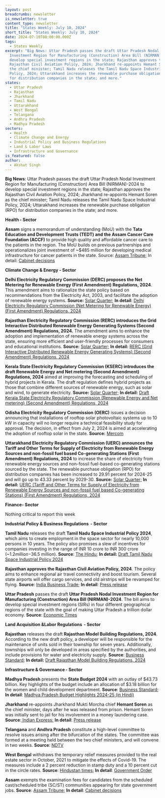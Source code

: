 ```yaml
---
layout: post
breadcrumbs: newsletter
is_newsletter: true
content_type: newsletter
title: "States Weekly: July 10, 2024"
short_title: "States Weekly: July 10, 2024"
date: 2024-07-10T00:00:00.000Z
tags:
  - States Weekly
excerpt: "Big News: Uttar Pradesh passes the draft Uttar Pradesh Nodal
  Investment Region for Manufacturing (Construction) Area Bill (NIRMAN)-2024 to
  develop special investment regions in the state; Rajasthan approves the
  Rajasthan Civil Aviation Policy, 2024; Jharkhand re-appoints Hemant Soren as
  the chief minister; Tamil Nadu releases the Tamil Nadu Space Industrial
  Policy, 2024; Uttarakhand increases the renewable purchase obligation (RPO)
  for distribution companies in the state; and more."
states:
  - Uttar Pradesh
  - Rajasthan
  - Jharkhand
  - Tamil Nadu
  - Uttarakhand
  - West Bengal
  - Telangana
  - Andhra Pradesh
  - Madhya Pradesh
sectors:
  - Health
  - Climate Change and Energy
  - Industrial Policy and Business Regulations
  - Land & Labor Laws
  - Infrastructure and Governance
is_featured: false
author:
  - Akshat Singh
---
```

**Big News**: Uttar Pradesh passes the draft Uttar Pradesh Nodal Investment Region for Manufacturing (Construction) Area Bill (NIRMAN)-2024 to develop special investment regions in the state; Rajasthan approves the Rajasthan Civil Aviation Policy, 2024; Jharkhand re-appoints Hemant Soren as the chief minister; Tamil Nadu releases the Tamil Nadu Space Industrial Policy, 2024; Uttarakhand increases the renewable purchase obligation (RPO) for distribution companies in the state; and more. 



**Health - Sector**



**Assam** signs a memorandum of understanding (MoU) with the **Tata Education and Development Trusts (TEDT) and the Assam Cancer Care Foundation (ACCF)** to provide high quality and affordable cancer care to the patients in the region. The MoU builds on previous partnerships and operationalizes joint investment of ~$485 million for developing medical infrastructure for cancer patients in the state. Source: [Assam Tribune](https://assamtribune.com/assam/assam-cabinet-approves-waiver-of-state-govt-exam-fee-for-scst-students-1542784); In detail: [Cabinet decisions](https://cm.assam.gov.in/cabinet-decisions-details?articleId=565165)



**Climate Change & Energy - Sector**



**Delhi Electricity Regulatory Commission (DERC) proposes the Net Metering for Renewable Energy (First Amendment) Regulations, 2024**. This amendment aims to rationalize the state policy based on recommendations from the Electricity Act, 2003, and facilitate the adoption of renewable energy systems. **Source:** [Solar Quarter;](https://solarquarter.com/2024/07/04/derc-proposes-net-metering-1st-amendments-to-boost-renewable-energy-adoption/) **In detail**: [Delhi Electricity Regulatory Commission (Net Metering for Renewable Energy) (First Amendment) Regulations, 2024](<https://www.derc.gov.in/sites/default/files/DERC Net Metering for Renewable Energy %28First Amendment%29 Draft Regulations%2C 2024.pdf>)



**Rajasthan Electricity Regulatory Commission (RERC) introduces the Grid Interactive Distributed Renewable Energy Generating Systems (Second Amendment) Regulations, 2024.** The amendment aims to enhance the adoption and implementation of renewable energy systems across the state, ensuring more efficient and user-friendly processes for consumers and educational institutions. **Source:** [Solar Quarter;](https://solarquarter.com/2024/07/06/rerc-announced-draft-grid-interactive-distributed-re-generating-systems-second-amendment-regulations-2024/) **In detail:** [RERC (Grid Interactive Distributed Renewable Energy Generating Systems) (Second Amendment) Regulations, 2024](https://acrobat.adobe.com/id/urn:aaid:sc:VA6C2:09e4d4b9-4849-4b07-b79f-4d5399dea474)



**Kerala State Electricity Regulatory Commission (KSERC) introduces the draft Renewable Energy and Net metering (Second Amendment) Regulations, 2024** aimed at improving the forecasting and scheduling of hybrid projects in Kerala. The draft regulation defines hybrid projects as those that combine different sources of renewable energy, such as solar and wind, to generate electricity. **Source:** [Solar Quarter;](https://solarquarter.com/2024/07/08/keralas-new-draft-regulation-enhances-forecasting-and-scheduling-for-wind-solar-hybrid-projects/) **In detail:** [Draft Kerala State Electricity Regulatory Commission (Renewable Energy and Net metering) (Second Amendment) Regulations, 2024](https://dev.erckerala.org/api/storage/draft-regulations/COt5H2O4kj7ydW9Wd1y56xvr46dhBDzoj8Uq1wv2.pdf)

[](https://dev.erckerala.org/api/storage/draft-regulations/COt5H2O4kj7ydW9Wd1y56xvr46dhBDzoj8Uq1wv2.pdf)

**Odisha Electricity Regulatory Commission (OERC)** issues a decision announcing that installations of rooftop solar photovoltaic systems up to 10 kW in capacity will no longer require a technical feasibility study for approval. The decision, in effect from July 2, 2024 is aimed at accelerating the adoption of rooftop solar in the state. **Source:** [Mercom](https://www.mercomindia.com/odisha-rules-rooftop-solar)



**Uttarakhand Electricity Regulatory Commission (UERC) announces the Tariff and Other Terms for Supply of Electricity from Renewable Energy Sources and non-fossil fuel based Co-generating Stations (First Amendment) Regulations, 2024** to increase the share of electricity from renewable energy sources and non-fossil fuel-based co-generating stations sourced by the state. The renewable purchase obligation (RPO) for distribution companies has been increased to 29.91 percent for 2024-25 and will go up to 43.33 percent by 2029-30.  **Source:** [Solar Quarter;](https://solarquarter.com/2024/07/02/uerc-regulation-comprehensive-amendments-to-renewable-energy-and-co-generation-tariff-terms-in-uttarakhand-2024/) **In detail:** [UERC (Tariff and Other Terms for Supply of Electricity from Renewable Energy Sources and non-fossil fuel based Co-generating Stations) (First Amendment) Regulations, 2024](<https://uerc.gov.in/Rules and regulation/UERCRegulations/2024/RE First Amendment Reg., 2024/RE First Amend. Reg., 2024.pdf>)



**Finance- Sector**



Nothing critical to report this week



**Industrial Policy & Business Regulations  - Sector**



**Tamil Nadu** releases the draft **Tamil Nadu Space Industrial Policy 2024**, which aims to create employment in the space sector for nearly 10,000 persons in 10 years. The policy also promises a slew of incentives for companies investing in the range of INR 10 crore to INR 300 crore (~$1.2 million-$36.5 million). **Source**: [The Hindu](https://www.thehindu.com/news/national/tamil-nadu/tn-releases-draft-tamil-nadu-space-industrial-policy-2024-aims-to-create-10000-jobs/article68356475.ece); **In detail:** [Draft Tamil Nadu Space Industrial Policy 2024](<https://tidco.com/wp-content/uploads/2024/06/Draft Tamil Nadu Space Industrial Policy.pdf>)



**Rajasthan approves the Rajasthan Civil Aviation Policy, 2024**. The policy aims to enhance regional air travel connectivity and boost tourism. Several state airports will offer cargo services, and old airstrips will be revamped for flying. **Source**: [India Business Trade](https://www.indiabusinesstrade.in/news_buzz/rajasthan-plans-greenfield-airport-in-kota-aerocity-in-jaipur/); **In detail**: [Press release](https://acrobat.adobe.com/id/urn:aaid:sc:VA6C2:6989f09b-146e-4773-b1b8-8288c38049d1)



**Uttar Pradesh** passes the draft **Uttar Pradesh Nodal Investment Region for Manufacturing (Construction) Area Bill (NIRMAN)-2024**. The bill aims to develop special investment regions (SIRs) in four different geographical regions of the state with the goal of making Uttar Pradesh a trillion dollar economy. **Source**: [Economic Times](https://realty.economictimes.indiatimes.com/news/industry/uttar-pradesh-cabinet-passes-draft-of-up-nirman-bill-2024/111447363)



**Land Acquisition &Labor Regulations  - Sector**



**Rajasthan** releases the draft **Rajasthan Model Building Regulations, 2024**. According to the new draft policy, a developer will be responsible for the maintenance of units sold in their township for seven years. Additionally, townships will only be developed in areas specified by the authorities, and include provisions for water and electricity supply. **Source**: [Business Standard](https://www.business-standard.com/politics/rajasthan-comes-up-with-new-draft-township-policy-invites-suggestions-124070100993_1.html); **In detail:** [Draft Rajasthan Model Building Regulations, 2024](https://jankalyanfile.rajasthan.gov.in/Content/UploadFolder/DepartmentContact/2024/June/Attachment/140540_ATTACH_d7ba4920-d88e-4e42-a14d-f92175c9fd9d.pdf) 



**Infrastructure & Governance - Sector**



**Madhya Pradesh** presents the **State Budget 2024** with an outlay of $43.73 billion. Key highlights of the budget include an allocation of $3.18 billion for the women and child development department. **Source**: [Business Standard](https://www.business-standard.com/budget/news/mp-budget-fy25-gets-16-hike-boost-to-women-welfare-no-new-tax-10-points-124070300699_1.html); **In detail**: [Madhya Pradesh Budget Highlights 2024-25 (in Hindi)](https://acrobat.adobe.com/id/urn:aaid:sc:VA6C2:68a18896-d90b-4c40-925b-aedca243e6b7)



**Jharkhand** re-appoints Jharkhand Mukti Morcha chief **Hemant Soren** as the chief minister, days after he was released from prison. Hemant Soren was initially sent to jail for his involvement in a money laundering case. **Source**:[ Indian Express;](https://indianexpress.com/article/india/hemant-soren-takes-oath-as-jharkhand-cm-9432686/) **In detail**: [Press release](https://www.newsonair.gov.in/hemant-soren-takes-oath-as-jharkhand-cm-for-third-term/)

 

**Telangana** and **Andhra Pradesh** constitute a high-level committee to resolve issues arising after the bifurcation of the states. The committee was formed at a meeting held between the two chief ministers, and will convene in two weeks. **Source**: [NDTV](https://www.ndtv.com/india-news/telangana-andhra-chief-ministers-revanth-reddy-chandrababu-naidu-meet-for-the-1st-time-in-4-years-6048509)



**West Bengal** withdraws the temporary relief measures provided to the real estate sector in October, 2021 to mitigate the effects of Covid-19. The measures include a 2 percent  reduction in stamp duty and a 10 percent cut in the circle rates. **Source**: [Hindustan times](https://www.hindustantimes.com/real-estate/west-bengal-govt-withdraws-2-stamp-duty-cut-for-homebuyers-10-circle-rate-relief-101719848182878.html); **In detail**: [Government Order](https://wbregistration.gov.in/Help/Withdrawal_Remission_of_Stamp_Duty.pdf)



**Assam** exempts the examination fees for candidates from the scheduled cast/scheduled tribe (SC/ST) communities appearing for state government jobs. **Source**: [Assam Tribune](https://assamtribune.com/assam/assam-cabinet-approves-waiver-of-state-govt-exam-fee-for-scst-students-1542784); **In detail**: [Cabinet decisions](https://cm.assam.gov.in/cabinet-decisions-details?articleId=565165)
